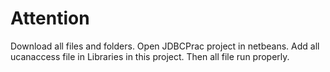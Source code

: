 # Attention
Download all files and folders. Open JDBCPrac project in netbeans. Add all ucanaccess file in Libraries in this project. Then all file run properly.
